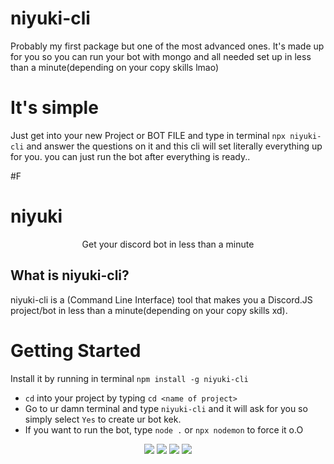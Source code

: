 # niyuki-cli
Probably my first package but one of the most advanced ones. It's made up for you so you can run your bot with mongo and all needed set up in less than a minute(depending on your copy skills lmao)

# It's simple
Just get into your new Project or BOT FILE and type in terminal `npx niyuki-cli` and answer the questions on it and this cli will set literally everything up for you. you can just run the bot after everything is ready..

#F

# niyuki

<p align="center">Get your discord bot in less than a minute</p>

## What is niyuki-cli?

niyuki-cli is a (Command Line Interface) tool that makes you a Discord.JS project/bot in less than a minute(depending on your copy skills xd).

# Getting Started

Install it by running in terminal `npm install -g niyuki-cli` 

- `cd` into your project by typing `cd <name of project>`
- Go to ur damn terminal and type `niyuki-cli` and it will ask for you so simply select `Yes` to create ur bot kek.
- If you want to run the bot, type `node .` or  `npx nodemon` to force it o.O
<p align="center">
  <a href="https://discord.gg/QXghTbvpGU"><img src="https://img.shields.io/badge/Serendia%20Squad%20-006400.svg?&style=for-the-badge&logo=discord&logoColor=white"></a>
  <a href="https://discord.com/users/730448609790787585"><img src="https://img.shields.io/badge/Niyuki%20-808080.svg?&style=for-the-badge&logo=discord&logoColor=white"></a>
  <a href="https://github.com/niyuki"><img src="https://img.shields.io/badge/Github%20-1d202b.svg?&style=for-the-badge&logo=github&logoColor=white"></a>
    <a href="https://npmjs.com/package/niyuki-cli"><img src="https://img.shields.io/badge/My%20Own%20NPM%20Package%20-ff2050.svg?&style=for-the-badge&logo=npm&logoColor=white"></a>
</p>

